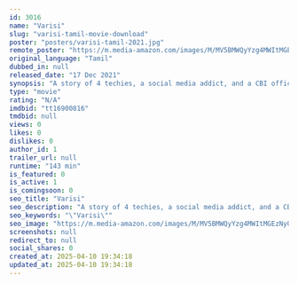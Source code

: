 ```yaml
---
id: 3016
name: "Varisi"
slug: "varisi-tamil-movie-download"
poster: "posters/varisi-tamil-2021.jpg"
remote_poster: "https://m.media-amazon.com/images/M/MV5BMWQyYzg4MWItMGEzNy00ZDgwLThjNDctMTVkZTJjYzU3OTBlXkEyXkFqcGdeQXVyMTQ3OTAwNDEx._V1_SX300.jpg"
original_language: "Tamil"
dubbed_in: null
released_date: "17 Dec 2021"
synopsis: "A story of 4 techies, a social media addict, and a CBI officer, whose lives are blessed with happy-go-lucky moments until they are heavily struck with a terrorizing incident."
type: "movie"
rating: "N/A"
imdbid: "tt16900816"
tmdbid: null
views: 0
likes: 0
dislikes: 0
author_id: 1
trailer_url: null
runtime: "143 min"
is_featured: 0
is_active: 1
is_comingsoon: 0
seo_title: "Varisi"
seo_description: "A story of 4 techies, a social media addict, and a CBI officer, whose lives are blessed with happy-go-lucky moments until they are heavily struck with a terrorizing incident."
seo_keywords: "\"Varisi\""
seo_image: "https://m.media-amazon.com/images/M/MV5BMWQyYzg4MWItMGEzNy00ZDgwLThjNDctMTVkZTJjYzU3OTBlXkEyXkFqcGdeQXVyMTQ3OTAwNDEx._V1_SX300.jpg"
screenshots: null
redirect_to: null
social_shares: 0
created_at: 2025-04-10 19:34:18
updated_at: 2025-04-10 19:34:18
---
```


